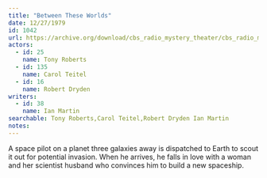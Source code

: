 ```yaml
---
title: "Between These Worlds"
date: 12/27/1979
id: 1042
url: https://archive.org/download/cbs_radio_mystery_theater/cbs_radio_mystery_theater-1001-1050.zip/cbs_radio_mystery_theater-1001-1050%2Fcbsrmt_1042_between_these_worlds.mp3
actors:  
  - id: 25
    name: Tony Roberts  
  - id: 135
    name: Carol Teitel  
  - id: 16
    name: Robert Dryden
writers:  
  - id: 38
    name: Ian Martin
searchable: Tony Roberts,Carol Teitel,Robert Dryden Ian Martin
notes:  
---
```

A space pilot on a planet three galaxies away is dispatched to Earth to scout it out for potential invasion. When he arrives, he falls in love with a woman and her scientist husband who convinces him to build a new spaceship.